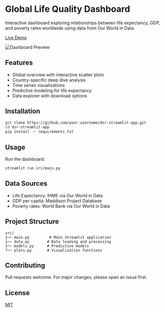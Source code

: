 # Global Life Quality Dashboard

Interactive dashboard exploring relationships between life expectancy, GDP, and poverty rates worldwide using data from Our World in Data.

[Live Demo](https://cristina-v-melnic-dsr-streamlit-app-srcmain-sadmp3.streamlit.app/)

![Dashboard Preview](/api/placeholder/800/400)

## Features
- Global overview with interactive scatter plots
- Country-specific deep dive analysis
- Time series visualizations
- Predictive modeling for life expectancy
- Data explorer with download options

## Installation

```bash
git clone https://github.com/your-username/dsr-streamlit-app.git
cd dsr-streamlit-app
pip install -r requirements.txt
```

## Usage

Run the dashboard:
```bash
streamlit run src/main.py
```

## Data Sources
- Life Expectancy: IHME via Our World in Data
- GDP per capita: Maddison Project Database
- Poverty rates: World Bank via Our World in Data

## Project Structure
```
src/
├── main.py         # Main Streamlit application
├── data.py        # Data loading and processing
├── models.py      # Predictive models
└── plots.py       # Visualization functions
```

## Contributing
Pull requests welcome. For major changes, please open an issue first.

## License
[MIT](https://choosealicense.com/licenses/mit/)
